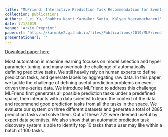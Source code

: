 ```yaml
---
title: "MLFriend: Interactive Prediction Task Recommendation for Event-Driven Time-Series Data."
collection: publications
Authors: 'Lei Xu, Shubhra Kanti Karmaker Santu, Kalyan Veeramachaneni'
date: 7/1/2019
venue: 'Arxiv Preprint'
paperurl: 'https://karmake2.github.io/files/Publications/2019/MLFriend.pdf'
presentationurl: ''
---
```


<a href='https://karmake2.github.io/files/Publications/2019/MLFriend.pdf'>Download paper here</a>

Most automation in machine learning focuses on model selection and hyper parameter tuning, and many overlook the challenge of automatically defining predictive tasks. We still heavily rely on human experts to define prediction tasks, and generate labels by aggregating raw data. In this paper, we tackle the challenge of defining useful prediction problems on event-driven time-series data. We introduce MLFriend to address this challenge. MLFriend first generates all possible prediction tasks under a predefined space, then interacts with a data scientist to learn the context of the data and recommend good prediction tasks from all the tasks in the space. We evaluate our system on three different datasets and generate a total of 2885 prediction tasks and solve them. Out of these 722 were deemed useful by expert data scientists. We also show that an automatic prediction task discovery system is able to identify top 10 tasks that a user may like within a batch of 100 tasks.
